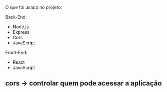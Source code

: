 O que foi usado no projeto:

Back-End:

- Node.js
- Express
- Cors
- JavaScript

Front-End:

- React
- JavaScript

## cors -> controlar quem pode acessar a aplicação